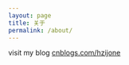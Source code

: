 ```yaml
---
layout: page
title: 关于
permalink: /about/
---
```


visit my blog [cnblogs.com/hzijone](http://www.cnblogs.com/hzijone)